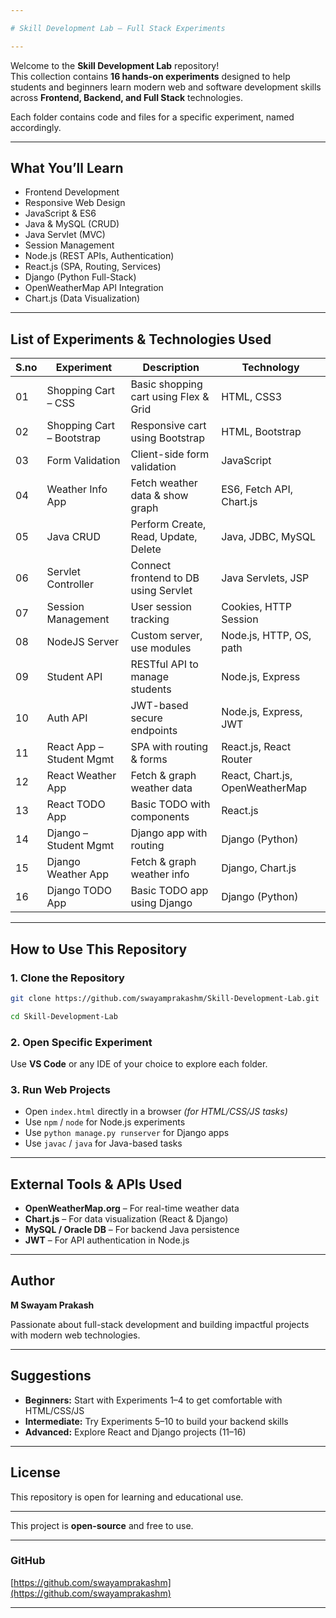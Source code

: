 ```yaml
---

# Skill Development Lab – Full Stack Experiments

---
```

Welcome to the **Skill Development Lab** repository!  
This collection contains **16 hands-on experiments** designed to help students and beginners learn modern web and software development skills across **Frontend, Backend, and Full Stack** technologies.

Each folder contains code and files for a specific experiment, named accordingly.

---

## What You’ll Learn

- Frontend Development  
- Responsive Web Design  
- JavaScript & ES6  
- Java & MySQL (CRUD)  
- Java Servlet (MVC)  
- Session Management  
- Node.js (REST APIs, Authentication)  
- React.js (SPA, Routing, Services)  
- Django (Python Full-Stack)  
- OpenWeatherMap API Integration  
- Chart.js (Data Visualization)  

---

## List of Experiments & Technologies Used

| S.no | Experiment             | Description                         | Technology                  |
|-------|-----------------------|-----------------------------------|-----------------------------|
| 01    | Shopping Cart – CSS     | Basic shopping cart using Flex & Grid | HTML, CSS3                |
| 02    | Shopping Cart – Bootstrap | Responsive cart using Bootstrap   | HTML, Bootstrap             |
| 03    | Form Validation        | Client-side form validation         | JavaScript                  |
| 04    | Weather Info App       | Fetch weather data & show graph     | ES6, Fetch API, Chart.js    |
| 05    | Java CRUD              | Perform Create, Read, Update, Delete | Java, JDBC, MySQL         |
| 06    | Servlet Controller     | Connect frontend to DB using Servlet | Java Servlets, JSP         |
| 07    | Session Management     | User session tracking               | Cookies, HTTP Session       |
| 08    | NodeJS Server          | Custom server, use modules          | Node.js, HTTP, OS, path     |
| 09    | Student API            | RESTful API to manage students      | Node.js, Express            |
| 10    | Auth API               | JWT-based secure endpoints          | Node.js, Express, JWT       |
| 11    | React App – Student Mgmt | SPA with routing & forms           | React.js, React Router      |
| 12    | React Weather App      | Fetch & graph weather data          | React, Chart.js, OpenWeatherMap |
| 13    | React TODO App         | Basic TODO with components          | React.js                   |
| 14    | Django – Student Mgmt  | Django app with routing             | Django (Python)             |
| 15    | Django Weather App     | Fetch & graph weather info          | Django, Chart.js            |
| 16    | Django TODO App        | Basic TODO app using Django         | Django (Python)             |

---

## How to Use This Repository

### 1. Clone the Repository

```bash
git clone https://github.com/swayamprakashm/Skill-Development-Lab.git

cd Skill-Development-Lab 
````

### 2. Open Specific Experiment

Use **VS Code** or any IDE of your choice to explore each folder.

### 3. Run Web Projects

* Open `index.html` directly in a browser *(for HTML/CSS/JS tasks)*
* Use `npm` / `node` for Node.js experiments
* Use `python manage.py runserver` for Django apps
* Use `javac` / `java` for Java-based tasks

---

## External Tools & APIs Used

* **OpenWeatherMap.org** – For real-time weather data
* **Chart.js** – For data visualization (React & Django)
* **MySQL / Oracle DB** – For backend Java persistence
* **JWT** – For API authentication in Node.js

---

## Author

**M Swayam Prakash**

Passionate about full-stack development and building impactful projects with modern web technologies.

---

## Suggestions

* **Beginners:** Start with Experiments 1–4 to get comfortable with HTML/CSS/JS
* **Intermediate:** Try Experiments 5–10 to build your backend skills
* **Advanced:** Explore React and Django projects (11–16)

---

## License

This repository is open for learning and educational use.

---
This project is **open-source** and free to use.

---

### **GitHub** 

[https://github.com/swayamprakashm](https://github.com/swayamprakashm)

---
